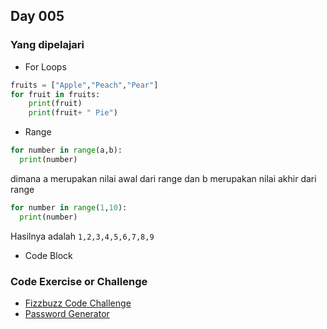 ## Day 005

### Yang dipelajari
* For Loops

```python
fruits = ["Apple","Peach","Pear"]
for fruit in fruits:
    print(fruit)
    print(fruit+ " Pie")
```
* Range 
```python
for number in range(a,b):
  print(number)
```
dimana a merupakan nilai awal dari range dan b merupakan nilai akhir dari range
```python
for number in range(1,10):
  print(number)
```
Hasilnya adalah `1,2,3,4,5,6,7,8,9`

* Code Block

### Code Exercise or Challenge
* [Fizzbuzz Code Challenge](./day-5-4-exercise.py)
* [Password Generator](./password-generator-start.py)